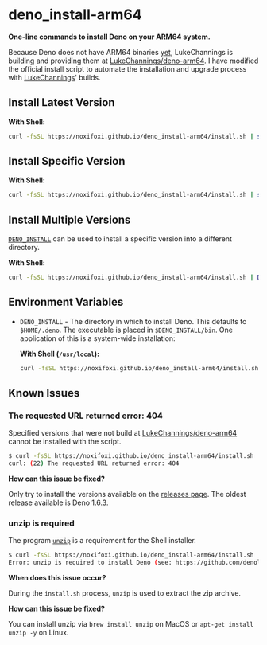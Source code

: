 # deno_install-arm64

**One-line commands to install Deno on your ARM64 system.**

Because Deno does not have ARM64 binaries [yet](https://github.com/denoland/deno/issues/1846), LukeChannings is building and providing them at [LukeChannings/deno-arm64](https://github.com/LukeChannings/deno-arm64/releases). I have modified the official install script to automate the installation and upgrade process with [LukeChannings](https://github.com/LukeChannings)' builds.

## Install Latest Version

**With Shell:**

```sh
curl -fsSL https://noxifoxi.github.io/deno_install-arm64/install.sh | sh
```

## Install Specific Version

**With Shell:**

```sh
curl -fsSL https://noxifoxi.github.io/deno_install-arm64/install.sh | sh -s v1.6.3
```

## Install Multiple Versions

[`DENO_INSTALL`](#environment-variables) can be used to install a specific version into a different directory.

**With Shell:**

```sh
curl -fsSL https://noxifoxi.github.io/deno_install-arm64/install.sh | DENO_INSTALL=$HOME/deno-1.6.3 sh -s v1.6.3
```

## Environment Variables

- `DENO_INSTALL` - The directory in which to install Deno. This defaults to
  `$HOME/.deno`. The executable is placed in `$DENO_INSTALL/bin`. One
  application of this is a system-wide installation:

  **With Shell (`/usr/local`):**

  ```sh
  curl -fsSL https://noxifoxi.github.io/deno_install-arm64/install.sh | sudo DENO_INSTALL=/usr/local sh
  ```

## Known Issues

### The requested URL returned error: 404

Specified versions that were not build at [LukeChannings/deno-arm64](https://github.com/LukeChannings/deno-arm64/releases) cannot be installed with the script.

```sh
$ curl -fsSL https://noxifoxi.github.io/deno_install-arm64/install.sh | sh -s v1.0.0
curl: (22) The requested URL returned error: 404
```

**How can this issue be fixed?**

Only try to install the versions available on the [releases page](https://github.com/LukeChannings/deno-arm64/releases). The oldest release available is Deno 1.6.3.

### unzip is required

The program [`unzip`](https://linux.die.net/man/1/unzip) is a requirement for the Shell installer.

```sh
$ curl -fsSL https://noxifoxi.github.io/deno_install-arm64/install.sh | sh
Error: unzip is required to install Deno (see: https://github.com/denoland/deno_install#unzip-is-required).
```

**When does this issue occur?**

During the `install.sh` process, `unzip` is used to extract the zip archive.

**How can this issue be fixed?**

You can install unzip via `brew install unzip` on MacOS or `apt-get install unzip -y` on Linux.
